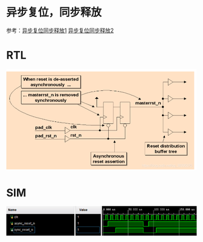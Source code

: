 # 异步复位，同步释放
参考：[异步复位同步释放1](https://blog.csdn.net/Noahyo/article/details/112563017)
     [异步复位同步释放2](https://blog.csdn.net/qq_38305370/article/details/115281554?spm=1001.2101.3001.6661.1&utm_medium=distribute.pc_relevant_t0.none-task-blog-2%7Edefault%7ECTRLIST%7ERate-1-115281554-blog-112563017.pc_relevant_paycolumn_v3&depth_1-utm_source=distribute.pc_relevant_t0.none-task-blog-2%7Edefault%7ECTRLIST%7ERate-1-115281554-blog-112563017.pc_relevant_paycolumn_v3&utm_relevant_index=1)
# RTL
![输入图片说明](1654526782349.png)
# SIM
![输入图片说明](1654526453490.png)